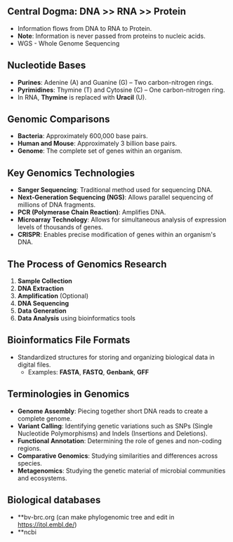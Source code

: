 ## Central Dogma: DNA >> RNA >> Protein
- Information flows from DNA to RNA to Protein.
- **Note**: Information is never passed from proteins to nucleic acids.
- WGS - Whole Genome Sequencing

## Nucleotide Bases
- **Purines**: Adenine (A) and Guanine (G) – Two carbon-nitrogen rings.
- **Pyrimidines**: Thymine (T) and Cytosine (C) – One carbon-nitrogen ring.
- In RNA, **Thymine** is replaced with **Uracil** (U).

## Genomic Comparisons
- **Bacteria**: Approximately 600,000 base pairs.
- **Human and Mouse**: Approximately 3 billion base pairs.
- **Genome**: The complete set of genes within an organism.

## Key Genomics Technologies
- **Sanger Sequencing**: Traditional method used for sequencing DNA.
- **Next-Generation Sequencing (NGS)**: Allows parallel sequencing of millions of DNA fragments.
- **PCR (Polymerase Chain Reaction)**: Amplifies DNA.
- **Microarray Technology**: Allows for simultaneous analysis of expression levels of thousands of genes.
- **CRISPR**: Enables precise modification of genes within an organism's DNA.

## The Process of Genomics Research
1. **Sample Collection**
2. **DNA Extraction**
3. **Amplification** (Optional)
4. **DNA Sequencing**
5. **Data Generation**
6. **Data Analysis** using bioinformatics tools

## Bioinformatics File Formats
- Standardized structures for storing and organizing biological data in digital files.
  - Examples: **FASTA**, **FASTQ**, **Genbank**, **GFF**



## Terminologies in Genomics
- **Genome Assembly**: Piecing together short DNA reads to create a complete genome.
- **Variant Calling**: Identifying genetic variations such as SNPs (Single Nucleotide Polymorphisms) and Indels (Insertions and Deletions).
- **Functional Annotation**: Determining the role of genes and non-coding regions.
- **Comparative Genomics**: Studying similarities and differences across species.
- **Metagenomics**: Studying the genetic material of microbial communities and ecosystems.

## Biological databases
- **bv-brc.org (can make phylogenomic tree and edit in https://itol.embl.de/)
- **ncbi
